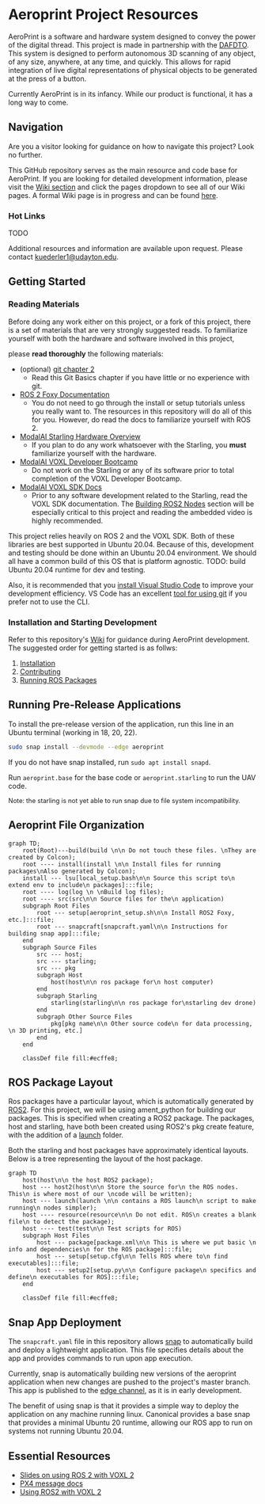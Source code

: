 # Aeroprint Project Resources
AeroPrint is a software and hardware system designed to convey the power of the digital thread. This project is made in partnership with the [DAFDTO](https://dafdto.com/). This system is designed to perform autonomous 3D scanning of any object, of any size, anywhere, at any time, and quickly. This allows for rapid integration of live digital representations of physical objects to be generated at the press of a button. 

Currently AeroPrint is in its infancy. While our product is functional, it has a long way to come. 
## Navigation
Are you a visitor looking for guidance on how to navigate this project? Look no further.

This GitHub repository serves as the main resource and code base for AeroPrint. If you are looking for detailed development information, please visit the [Wiki section](https://github.com/Digital-Transformation-Center/aeroprint/wiki) and click the pages dropdown to see all of our Wiki pages. A formal Wiki page is in progress and can be found [here](https://digital-transformation-center.github.io/aeroprint/).
### Hot Links
TODO

Additional resources and information are available upon request. Please contact [kuederler1@udayton.edu](kuederler1@udayton.edu).

## Getting Started

### Reading Materials

Before doing any work either on this project, or a fork of this project, there is a set of materials that are very strongly suggested reads. To familiarize yourself with both the hardware and software involved in this project,

please **read thoroughly** the following materials:

- (optional) [git chapter 2](https://git-scm.com/book/en/v2/Git-Basics-Getting-a-Git-Repository)
    - Read this Git Basics chapter if you have little or no experience with git.
- [ROS 2 Foxy Documentation](https://docs.ros.org/en/foxy/index.html)
    - You do not need to go through the install or setup tutorials unless you really want to. The resources in this repository will do all of this for you. However, do read the docs to familiarize yourself with ROS 2.
- [ModalAI Starling Hardware Overview](https://docs.modalai.com/starling-v2-hardware-overview/)
    - If you plan to do any work whatsoever with the Starling, you **must** familiarize yourself with the hardware.
- [ModalAI VOXL Developer Bootcamp](https://docs.modalai.com/voxl-developer-bootcamp/)
    - Do not work on the Starling or any of its software prior to total completion of the VOXL Developer Bootcamp.
- [ModalAI VOXL SDK Docs](https://docs.modalai.com/voxl-sdk/)
    - Prior to any software development related to the Starling, read the VOXL SDK documentation. The [Building ROS2 Nodes](https://docs.modalai.com/building-ros2-nodes/) section will be especially critical to this project and reading the ambedded video is highly recommended. 

This project relies heavily on ROS 2 and the VOXL SDK. Both of these libraries are best supported in Ubuntu 20.04. Because of this, development and testing should be done within an Ubuntu 20.04 environment. We should all have a common build of this OS that is platform agnostic. TODO: build Ubuntu 20.04 runtime for dev and testing. 

Also, it is recommended that you [install Visual Studio Code](https://code.visualstudio.com/download) to improve your development efficiency. VS Code has an excellent [tool for using git](https://code.visualstudio.com/docs/sourcecontrol/overview) if you prefer not to use the CLI.

### Installation and Starting Development
Refer to this repository's [Wiki](https://github.com/kuederleR/aeroprint/wiki) for guidance during AeroPrint development. The suggested order for getting started is as follws:
1) [Installation](https://github.com/kuederleR/aeroprint/wiki/Installation)
2) [Contributing](https://github.com/kuederleR/aeroprint/wiki/Contributing)
3) [Running ROS Packages](https://github.com/kuederleR/aeroprint/wiki/Running-ROS-Packages)


## Running Pre-Release Applications

To install the pre-release version of the application, run this line in an Ubuntu terminal (working in 18, 20, 22).

``` bash
sudo snap install --devmode --edge aeroprint
```

If you do not have snap installed, run ```sudo apt install snapd```.

Run ```aeroprint.base``` for the base code or ```aeroprint.starling``` to run the UAV code.

<p style="font-size:0.8rem">Note: the starling is not yet able to run snap due to file system incompatibility.</p>

## Aeroprint File Organization

```mermaid
graph TD;
    root(Root)---build(build \n\n Do not touch these files. \nThey are created by Colcon);
    root ---- install(install \n\n Install files for running packages\nAlso generated by Colcon);
    install --- lsu[local_setup.bash\n\n Source this script to\n extend env to include\n packages]:::file;
    root ---- log(log \n \nBuild log files);
    root ---- src(src\n\n Source files for the\n application)
    subgraph Root Files
        root --- setup[aeroprint_setup.sh\n\n Install ROS2 Foxy, etc.]:::file;
        root --- snapcraft[snapcraft.yaml\n\n Instructions for building snap app]:::file;
    end
    subgraph Source Files
        src --- host;
        src --- starling;
        src --- pkg
        subgraph Host
            host(host\n\n ros package for\n host computer)
        end
        subgraph Starling
            starling(starling\n\n ros package for\nstarling dev drone)
        end
        subgraph Other Source Files
            pkg[pkg name\n\n Other source code\n for data processing, \n 3D printing, etc.]
        end
    end

    classDef file fill:#ecffe8;   
```

## ROS Package Layout
Ros packages have a particular layout, which is automatically generated by [ROS2](https://docs.ros.org/en/foxy/How-To-Guides/Developing-a-ROS-2-Package.html#creating-a-package). For this project, we will be using ament_python for building our packages. This is specified when creating a ROS2 package. The packages, host and starling, have both been created using ROS2's pkg create feature, with the addition of a [launch](https://docs.ros.org/en/foxy/How-To-Guides/Launch-file-different-formats.html) folder.

Both the starling and host packages have approximately identical layouts. Below is a tree representing the layout of the host package. 
```mermaid
graph TD
    host(host\n\n the host ROS2 package);
    host --- host2(host\n\n Store the source for\n the ROS nodes. This\n is where most of our \ncode will be written);
    host --- launch(launch \n\n contains a ROS launch\n script to make running\n nodes simpler);
    host ---- resource(resource\n\n Do not edit. ROS\n creates a blank file\n to detect the package);
    host ---- test(test\n\n Test scripts for ROS)
    subgraph Host Files
        host --- package[package.xml\n\n This is where we put basic \n info and dependencies\n for the ROS package]:::file;
        host --- setup[setup.cfg\n\n Tells ROS where to\n find executables]:::file;
        host --- setup2[setup.py\n\n Configure package\n specifics and define\n executables for ROS]:::file;
    end

    classDef file fill:#ecffe8;
```

## Snap App Deployment

The ```snapcraft.yaml``` file in this repository allows [snap](https://snapcraft.io/) to automatically build and deploy a lightweight application. This file specifies details about the app and provides commands to run upon app execution. 

Currently, snap is automatically building new versions of the aeroprint application when new changes are pushed to the project's master branch. This app is published to the [edge channel](https://snapcraft.io/docs/channels), as it is in early development.

The benefit of using snap is that it provides a simple way to deploy the application on any machine running linux. Canonical provides a base snap that provides a minimal Ubuntu 20 runtime, allowing our ROS app to run on systems not running Ubuntu 20.04.
 
## Essential Resources
- [Slides on using ROS 2 with VOXL 2](https://static.sched.com/hosted_files/px4summit2023/e8/James%20Strawson%20-%20How%20to%20fly%20a%20figure%208%20using%20ROS2%20on%20the%20new%20VOXL%202%20Starling%20PX4%20Autonomy%20Dev%20Kit.pdf)
- [PX4 message docs](https://docs.px4.io/main/en/msg_docs/)
- [Using ROS2 with VOXL 2](https://docs.modalai.com/ros2-installation-voxl2/)
